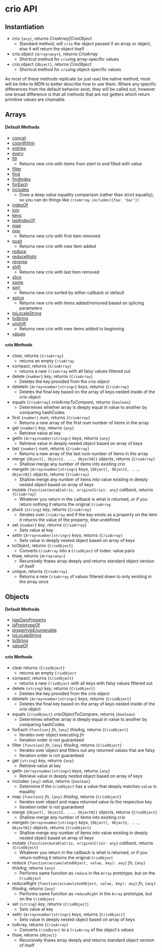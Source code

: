 # crio API

## Instantiation

* crio `{any}`, returns *CrioArray|CrioObject*
    * Standard method, will `crio` the object passed if an array or object, else it will return the object itself
* crio.object `{Array<any>}`, returns *CrioArray*
    * Shortcut method for `crio`ing array-specific values
* crio.object `{Object}`, returns *CrioObject*
    * Shortcut method for `crio`ing object-specific values

As most of these methods replicate (or just use) the native method, most will be links to MDN to better describe how to use them. Where any specific differences from the default behavior exist, they will be called out, however one broad difference is that all methods that are not getters which return primitive values are chainable.

## Arrays

#### Default Methods
* [concat](https://developer.mozilla.org/en-US/docs/Web/JavaScript/Reference/Global_Objects/Array/concat)
* [copyWithin](https://developer.mozilla.org/en-US/docs/Web/JavaScript/Reference/Global_Objects/Array/copyWithin)
* [entries](https://developer.mozilla.org/en-US/docs/Web/JavaScript/Reference/Global_Objects/Array/entries)
* [every](https://developer.mozilla.org/en-US/docs/Web/JavaScript/Reference/Global_Objects/Array/every)
* [fill](https://developer.mozilla.org/en-US/docs/Web/JavaScript/Reference/Global_Objects/Array/fill)
    * Returns new crio with items from *start* to *end* filled with *value*
* [filter](https://developer.mozilla.org/en-US/docs/Web/JavaScript/Reference/Global_Objects/Array/filter)
* [find](https://developer.mozilla.org/en-US/docs/Web/JavaScript/Reference/Global_Objects/Array/find)
* [findIndex](https://developer.mozilla.org/en-US/docs/Web/JavaScript/Reference/Global_Objects/Array/findIndex)
* [forEach](https://developer.mozilla.org/en-US/docs/Web/JavaScript/Reference/Global_Objects/Array/forEach)
* [includes](https://developer.mozilla.org/en-US/docs/Web/JavaScript/Reference/Global_Objects/Array/includes)
    * Does a deep value equality comparison (rather than strict equality), so you can do things like `crioArray.includes({foo: 'bar'})`
* [indexOf](https://developer.mozilla.org/en-US/docs/Web/JavaScript/Reference/Global_Objects/Array/indexOf)
* [join](https://developer.mozilla.org/en-US/docs/Web/JavaScript/Reference/Global_Objects/Array/join)
* [keys](https://developer.mozilla.org/en-US/docs/Web/JavaScript/Reference/Global_Objects/Array/keys)
* [lastIndexOf](https://developer.mozilla.org/en-US/docs/Web/JavaScript/Reference/Global_Objects/Array/lastIndexOf)
* [map](https://developer.mozilla.org/en-US/docs/Web/JavaScript/Reference/Global_Objects/Array/map)
* [pop](https://developer.mozilla.org/en-US/docs/Web/JavaScript/Reference/Global_Objects/Array/pop)
    * Returns new crio with first item removed
* [push](https://developer.mozilla.org/en-US/docs/Web/JavaScript/Reference/Global_Objects/Array/push)
    * Returns new crio with new item added
* [reduce](https://developer.mozilla.org/en-US/docs/Web/JavaScript/Reference/Global_Objects/Array/reduce)
* [reduceRight](https://developer.mozilla.org/en-US/docs/Web/JavaScript/Reference/Global_Objects/Array/reduceRight)
* [reverse](https://developer.mozilla.org/en-US/docs/Web/JavaScript/Reference/Global_Objects/Array/reverse)
* [shift](https://developer.mozilla.org/en-US/docs/Web/JavaScript/Reference/Global_Objects/Array/shift)
    * Returns new crio with last item removed
* [slice](https://developer.mozilla.org/en-US/docs/Web/JavaScript/Reference/Global_Objects/Array/slice)
* [some](https://developer.mozilla.org/en-US/docs/Web/JavaScript/Reference/Global_Objects/Array/some)
* [sort](https://developer.mozilla.org/en-US/docs/Web/JavaScript/Reference/Global_Objects/Array/sort)
    * Returns new crio sorted by either callback or default
* [splice](https://developer.mozilla.org/en-US/docs/Web/JavaScript/Reference/Global_Objects/Array/splice) 
    * Returns new crio with items added/removed based on splicing parameters
* [toLocaleString](https://developer.mozilla.org/en-US/docs/Web/JavaScript/Reference/Global_Objects/Array/toLocaleString)
* [toString](https://developer.mozilla.org/en-US/docs/Web/JavaScript/Reference/Global_Objects/Array/toString)
* [unshift](https://developer.mozilla.org/en-US/docs/Web/JavaScript/Reference/Global_Objects/Array/unshift) 
    * Returns new crio with new items added to beginning
* [values](https://developer.mozilla.org/en-US/docs/Web/JavaScript/Reference/Global_Objects/Array/values) 

#### crio Methods
* clear, returns `{CrioArray}`
    * returns an empty `CrioArray`
* compact, returns `{CrioArray}`
    * returns a new `CrioArray` with all falsy values filtered out
* delete `{number}` *key*, returns `{CrioArray}`
    * Deletes the key provided from the crio object
* deleteIn `{Array<number|string>}` *keys*, returns `{CrioArray}`
    * Deletes the final key based on the array of keys nested inside of the crio object
* equals `{CrioArray}` *crioArrayToCompare*, returns `{boolean}`
    * Determines whether array is deeply equal in value to another by comparing hashCodes
* first `{number}` *num*, returns `{CrioArray}`
    * Returns a new array of the first *num* number of items in the array
* get `{number}` *key*, returns `{any}`
    * Retrieve value at key
* getIn `{Array<number|string>}` *keys*, returns `{any}`
    * Retrieve value in deeply nested object based on array of keys
* last `{number}` *num*, returns `{CrioArray}`
    * Returns a new array of the last *num* number of items in the array
* merge `{Object[, Object2, ..., ObjectN]}` *objects*, returns `{CrioArray}`
    * Shallow merge any number of items into existing crio
* mergeIn `{Array<number|string>}` *keys*, `{Object[, Object2, ..., ObjectN]}` *objects*, returns `{CrioArray}`
    * Shallow merge any number of items into value existing in deeply nested object based on array of keys
* mutate `{function(mutableCrio, originalCrio): any}` *callback*, returns `{CrioArray}`
    * Whatever you return in the callback is what is returned, or if you return nothing it returns the original `CrioArray`
* pluck `{string}` *key*, returns `{CrioArray}`
    * Iterates over `CrioArray` and if the *key* exists as a property on the item it returns the value of the property, else undefined
* set `{number}` *key*, returns `{CrioArray}`
    * Sets value at key
* setIn `{Array<number|string>}` *keys*, returns `{CrioArray}`
    * Sets value in deeply nested object based on array of keys
* toObject, returns `{CrioObject}`
    * Converts `CrioArray` into a `CrioObject` of index: value pairs
* thaw, returns `{Array<any>}`
    * Recursively thaws array deeply and returns standard object version of itself
* unique, returns `{CrioArray}`
    * Returns a new `CrioArray` of values filtered down to only existing in the array once

## Objects

#### Default Methods
* [hasOwnProperty](https://developer.mozilla.org/en-US/docs/Web/JavaScript/Reference/Global_Objects/Object/hasOwnProperty)
* [isPrototypeOf](https://developer.mozilla.org/en-US/docs/Web/JavaScript/Reference/Global_Objects/Object/isPrototypeOf)
* [propertyIsEnumerable](https://developer.mozilla.org/en-US/docs/Web/JavaScript/Reference/Global_Objects/Object/propertyIsEnumerable)
* [toLocaleString](https://developer.mozilla.org/en-US/docs/Web/JavaScript/Reference/Global_Objects/Object/toLocaleString)
* [toString](https://developer.mozilla.org/en-US/docs/Web/JavaScript/Reference/Global_Objects/Object/toString)
* [valueOf](https://developer.mozilla.org/en-US/docs/Web/JavaScript/Reference/Global_Objects/Object/valueOf)

#### crio Methods
* clear returns `{CrioObject}`
    * returns an empty `CrioObject`
* compact, returns `{CrioObject}`
    * returns a new `CrioObject` with all keys with falsy values filtered out
* delete `{string}` *key*, returns `{CrioObject}`
    * Deletes the key provided from the crio object
* deleteIn `{Array<number|string>}` *keys*, returns `{CrioObject}`
    * Deletes the final key based on the array of keys nested inside of the crio object
* equals `{CrioObject}` *crioObjectToCompare*, returns `{boolean}`
    * Determines whether array is deeply equal in value to another by comparing hashCodes
* forEach `{function}` *fn*, `{any}` *thisArg*, returns `{CrioObject}`
    * Iterates over object executing *fn*
    * Iteration order is not guaranteed
* filter `{function}` *fn*, `{any}` *thisArg*, returns `{CrioObject}`
    * Iterates over object and filters out any returned values that are falsy
    * Iteration order is not guaranteed
* get `{string}` *key*, returns `{any}`
    * Retrieve value at key
* getIn `{Array<number|string>}` *keys*, returns `{any}`
    * Retrieve value in deeply nested object based on array of keys
* includes `{any}` *value*, returns `{boolean}`
    * Determine if the `CrioObject` has a value that deeply matches `value` in equality
* map `{function}` *fn*, `{any}` *thisArg*, returns `{CrioObject}`
    * Iterates over object and maps returned value to the respective key
    * Iteration order is not guaranteed
* merge `{Object[, Object2, ..., ObjectN]}` *objects*, returns `{CrioObject}`
    * Shallow merge any number of items into existing crio
* mergeIn `{Array<number|string>}` *keys*, `{Object[, Object2, ..., ObjectN]}` *objects*, returns `{CrioObject}`
    * Shallow merge any number of items into value existing in deeply nested object based on array of keys
* mutate `{function(mutableCrio, originalCrio): any}` *callback*, returns `{CrioObject}`
    * Whatever you return in the callback is what is returned, or if you return nothing it returns the original `CrioObject`
* reduce `{function(accumulatedObject, value, key): any}` *fn*, `{any}` *thisArg*, returns `{any}`
    * Performs same function as `reduce` in the `Array` prototype, but on the `CrioObject`
* reduceRight `{function(accumulatedObject, value, key): any}` *fn*, `{any}` *thisArg*, returns `{any}`
    * Performs same function as `reduceRight` in the `Array` prototype, but on the `CrioObject`
* set `{string}` *key*, returns `{CrioObject}`
    * Sets value at key
* setIn `{Array<number|string>}` *keys*, returns `{CrioObject}`
    * Sets value in deeply nested object based on array of keys
* toArray, returns `{CrioArray}`
    * Converts `CrioObject` to a `CrioArray` of the object's values
* thaw, returns `{Object}`
    * Recursively thaws array deeply and returns standard object version of itself
